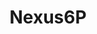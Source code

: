 ---
title: Nexus6P
crosslinks:
- Android
- GooglePixel
- nexus5x
- androidapps
- tasker
- ProjectFi
- AndroidPreviews
- legaladvice
- AndroidQuestions
- androidcirclejerk
- Nexus
- Nexus5
- skeptic
- MotoG
- htcu11
- PickAnAndroidForMe
- androiddev
- google
- oneplus
---